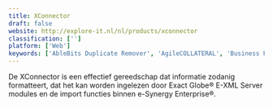 ```yaml
---
title: XConnector
draft: false 
website: http://explore-it.nl/nl/products/xconnector
classification: ['']
platform: ['Web']
keywords: ['AbleBits Duplicate Remover', 'AgileCOLLATERAL', 'Business Functions', 'CData Excel Add-Ins', 'Comply Global', 'Devart Excel Add-ins', 'DiscoverSim', 'Essential Excel Add-In', 'Excel Dashboard School', 'Exsion', 'Ideagen Coruson', 'Invantive Premium Finance', 'Kutools for Excel', 'Lumenaut', 'SAFE TOOLBOXES', 'SAP GRC', 'SISA Assistant', 'SimulAr', 'The Excel Utilities', 'TreePlan', 'Yasai']
---
```

De XConnector is een effectief gereedschap dat informatie zodanig formatteert, dat het kan worden ingelezen door Exact Globe® E-XML Server modules en de import functies binnen e-Synergy Enterprise®.